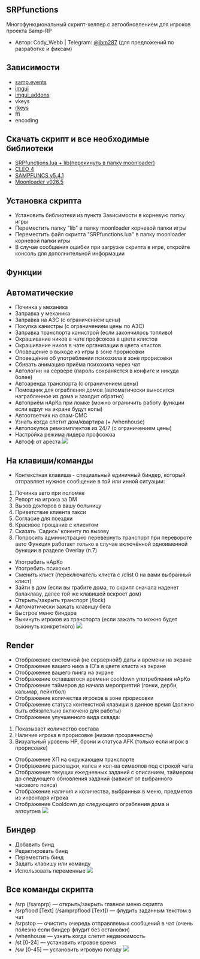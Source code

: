 ## SRPfunctions

Многофункциональный скрипт-хелпер с автообновлением для игроков проекта Samp-RP

- Автор: Cody_Webb | Telegram: [@ibm287](https://t.me/ibm287) (для предложений по разработке и фиксам)

## Зависимости

- [samp.events](https://www.blast.hk/threads/14624/)
- [imgui](https://www.blast.hk/threads/19292/)
- [imgui_addons](https://www.blast.hk/threads/27544/)
- vkeys
- [rkeys](https://www.blast.hk/threads/27488/)
- ffi
- encoding

## Скачать скрипт и все необходимые библиотеки

- [SRPfunctions.lua + lib(перекинуть в папку moonloader)](https://github.com/WebbLua/SRPfunctions/archive/refs/heads/main.zip)
- [CLEO 4](https://cleo.li)
- [SAMPFUNCS v5.4.1](https://www.blast.hk/threads/17/)
- [Moonloader v026.5](https://www.blast.hk/threads/13305/)

## Установка скрипта

- Установить библиотеки из пункта Зависимости в корневую папку игры
- Переместить папку "lib" в папку moonloader корневой папки игры
- Переместить файл скрипта "SRPfunctions.lua" в папку moonloader корневой папки игры
- В случае сообщения ошибки при загрузке скрипта в игре, откройте консоль для дополнительной информации

## Функции

## Автоматические

- Починка у механика
- Заправка у механика
- Заправка на АЗС (с ограничением цены)
- Покупка канистры (с ограничением цены по АЗС)
- Заправка транспорта канистрой (если закончилось топливо)
- Окрашивание ников в чате профсоюза в цвета клистов
- Окрашивание ников в чате организации в цвета клистов
- Оповещение о выходе из игры в зоне прорисовки
- Оповещение об употреблении психохила в зоне прорисовки
- Сбивать анимацию приёма психохила через чат
- Автологин на сервере (пароль сохраняется в конфиге и никуда более)
- Автоаренда транспорта (с ограничением цены)
- Помощник для ограбления домов (автоматически выносится награбленное из дома и заходит обратно)
- Автоприём нАрКо при ломке (можно ограничить работу функции если вдруг на экране будут копы)
- Автоответчик на спам-СМС
- Узнать когда слетит дом/квартира (+ /whenhouse)
- Автопокупка ремкомплектов из 24/7 (с ограничением цены)
- Настройка режима лидера профсоюза
- Автофф от ареста
![ ](https://i.imgur.com/4rf1mlF.png)    
    
## На клавиши/команды

- Контекстная клавиша - специальный единичный биндер, который отправляет нужное сообщение в той или инной ситуации:

1. Починка авто при поломке
2. Репорт на игрока за DM
3. Вызов докторов в вашу больницу
4. Приветствие клиента такси
5. Согласие для поездки
6. Красивое прощание с клиентом
7. Сказать 'Садись' клиенту по вызову
8. Попросить администрацию перевернуть транспорт при перевороте авто
Функция работает только в случае включённой одноименной функции в разделе Overlay (п.7)

- Употребить нАрКо
- Употребить психохил
- Сменить клист (переключатель клиста с /clist 0 на вами выбранный клист)
- Зайти в дом (если вы грабите дома, то скрипт сначала наденет балаклаву, далее той же клавишей вскроет дом)
- Открыть/закрыть транспорт (/lock)
- Автоматически зажать клавишу бега
- Быстрое меню биндера
- Выкинуть игроков из транспорта (если зажать то можно будет выкинуть конкретного)
![ ](https://i.imgur.com/bRx2b8X.png)    
    
## Render

- Отображение системной (не серверной!) даты и времени на экране
- Отображение вашего ника а ID'a в цвете клиста на экране
- Отображение вашего пинга на экране
- Отображение оставшегося времени cooldown употребления нАрКо
- Отображение таймеров до начала мероприятий (гонки, дерби, кальмар, пейнтбол)
- Отображение количества игроков в зоне прорисовки
- Отображение статуса контекстной клавиши в данное время (должно быть обязательно включено для работы)
- Отображение улучшенного вида сквада:

1. Показывает количество состава
2. Наличие игрока в прорисовке (низкая прозрачность)
3. Визуальный уровень HP, брони и статуса AFK (только если игрок в прорисовке)

- Отображение ХП на окружающем транспорте
- Отображение раскладки, капса и кол-ва символов под строкой чата
- Отображение текущих ежедневных заданий с описанием, таймером до следующего обновления заданий (зависит от выбранного часового пояса)
- Отображение наличия и количества, выбранных в меню, предметов из инвентаря игрока
- Отображение Cooldown до следующего ограбления дома и автоугона
![ ](https://i.imgur.com/mcqAXHi.png)    
    
## Биндер

- Добавить бинд
- Редактировать бинд
- Переместить бинд
- Задать клавишу или команду
- Использовать переменные
![ ](https://i.imgur.com/35JMkuS.png)

## Все команды скрипта

- /srp (/samprp) — открыть/закрыть главное меню скрипта
- /srpflood [Text] (/samprpflood [Text]) — флудить заданным текстом в чат
- /srpstop — очистить очередь отправляемых сообщений в чат (очень полезно если биндер флудит без остановки)
- /whenhouse — узнать когда слетит недвижимость
- /st [0-24] — установить игровое время
- /sw [0-45] — установить игровую погоду
![ ](https://i.imgur.com/Nfl6noi.png)
